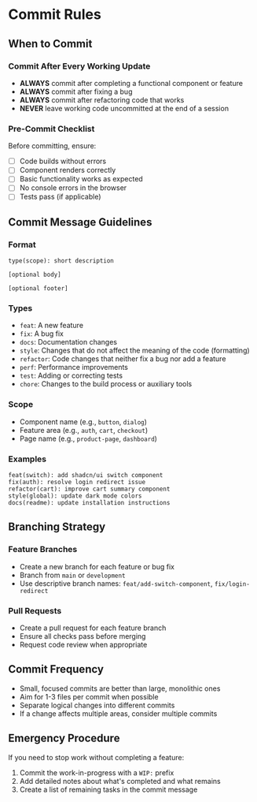# Commit Rules

## When to Commit

### Commit After Every Working Update
- **ALWAYS** commit after completing a functional component or feature
- **ALWAYS** commit after fixing a bug
- **ALWAYS** commit after refactoring code that works
- **NEVER** leave working code uncommitted at the end of a session

### Pre-Commit Checklist
Before committing, ensure:
- [ ] Code builds without errors
- [ ] Component renders correctly
- [ ] Basic functionality works as expected
- [ ] No console errors in the browser
- [ ] Tests pass (if applicable)

## Commit Message Guidelines

### Format
```
type(scope): short description

[optional body]

[optional footer]
```

### Types
- `feat`: A new feature
- `fix`: A bug fix
- `docs`: Documentation changes
- `style`: Changes that do not affect the meaning of the code (formatting)
- `refactor`: Code changes that neither fix a bug nor add a feature
- `perf`: Performance improvements
- `test`: Adding or correcting tests
- `chore`: Changes to the build process or auxiliary tools

### Scope
- Component name (e.g., `button`, `dialog`)
- Feature area (e.g., `auth`, `cart`, `checkout`)
- Page name (e.g., `product-page`, `dashboard`)

### Examples
```
feat(switch): add shadcn/ui switch component
fix(auth): resolve login redirect issue
refactor(cart): improve cart summary component
style(global): update dark mode colors
docs(readme): update installation instructions
```

## Branching Strategy

### Feature Branches
- Create a new branch for each feature or bug fix
- Branch from `main` or `development`
- Use descriptive branch names: `feat/add-switch-component`, `fix/login-redirect`

### Pull Requests
- Create a pull request for each feature branch
- Ensure all checks pass before merging
- Request code review when appropriate

## Commit Frequency

- Small, focused commits are better than large, monolithic ones
- Aim for 1-3 files per commit when possible
- Separate logical changes into different commits
- If a change affects multiple areas, consider multiple commits

## Emergency Procedure

If you need to stop work without completing a feature:
1. Commit the work-in-progress with a `WIP:` prefix
2. Add detailed notes about what's completed and what remains
3. Create a list of remaining tasks in the commit message 
